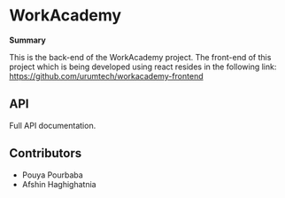 # WorkAcademy  

**Summary** 

This is the back-end of the WorkAcademy project. The front-end of this project which is being developed using react resides in the following link:  https://github.com/urumtech/workacademy-frontend


## API 

Full API documentation.  


## Contributors

- Pouya Pourbaba
- Afshin Haghighatnia
 
